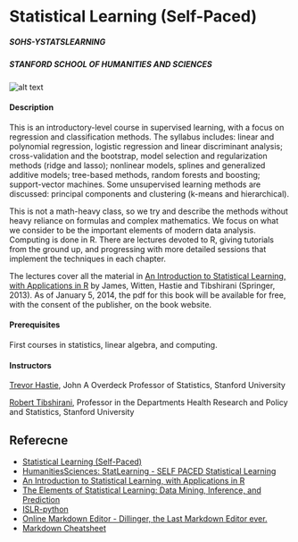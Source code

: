 # Statistical Learning (Self-Paced)
##### SOHS-YSTATSLEARNING
##### STANFORD SCHOOL OF HUMANITIES AND SCIENCES

![alt text](https://online.stanford.edu/sites/default/files/styles/figure_default/public/2018-03/medicine-health-humanities-statistical-learning_sohs-ystatsstatlearning-sp.jpg?itok=RysXH3VC)


#### Description
This is an introductory-level course in supervised learning, with a focus on regression and classification methods. The syllabus includes: linear and polynomial regression, logistic regression and linear discriminant analysis; cross-validation and the bootstrap, model selection and regularization methods (ridge and lasso); nonlinear models, splines and generalized additive models; tree-based methods, random forests and boosting; support-vector machines. Some unsupervised learning methods are discussed: principal components and clustering (k-means and hierarchical).

This is not a math-heavy class, so we try and describe the methods without heavy reliance on formulas and complex mathematics. We focus on what we consider to be the important elements of modern data analysis. Computing is done in R. There are lectures devoted to R, giving tutorials from the ground up, and progressing with more detailed sessions that implement the techniques in each chapter.

The lectures cover all the material in [An Introduction to Statistical Learning, with Applications in R](http://www-bcf.usc.edu/~gareth/ISL/) by James, Witten, Hastie and Tibshirani (Springer, 2013). As of January 5, 2014, the pdf for this book will be available for free, with the consent of the publisher, on the book website.   

#### Prerequisites
First courses in statistics, linear algebra, and computing.

#### Instructors
[Trevor Hastie](https://profiles.stanford.edu/trevor-hastie), John A Overdeck Professor of Statistics, Stanford University

[Robert Tibshirani](https://profiles.stanford.edu/robert-tibshirani), Professor in the Departments Health Research and Policy and Statistics, Stanford University

## Referecne
- [Statistical Learning (Self-Paced)](https://online.stanford.edu/courses/sohs-ystatslearning-statistical-learning-self-paced)
- [HumanitiesSciences: StatLearning - SELF PACED Statistical Learning](https://lagunita.stanford.edu/courses/HumanitiesSciences/StatLearning/Winter2016/course/)
- [An Introduction to Statistical Learning, with Applications in R](http://www-bcf.usc.edu/~gareth/ISL/)
- [The Elements of Statistical Learning: Data Mining, Inference, and Prediction](https://web.stanford.edu/~hastie/ElemStatLearn/)
- [ISLR-python](https://github.com/JWarmenhoven/ISLR-python)
- [Online Markdown Editor - Dillinger, the Last Markdown Editor ever.](https://dillinger.io/) 
- [Markdown Cheatsheet](https://github.com/adam-p/markdown-here/wiki/Markdown-Cheatsheet)
